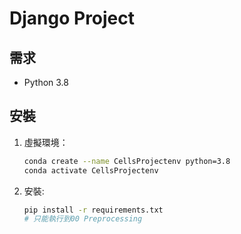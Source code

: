 # Django Project

## 需求

- Python 3.8

## 安裝

1. 虛擬環境：

   ```sh
   conda create --name CellsProjectenv python=3.8
   conda activate CellsProjectenv
   ```

2. 安裝:

   ```sh
   pip install -r requirements.txt
   # 只能執行到00 Preprocessing
   ```
